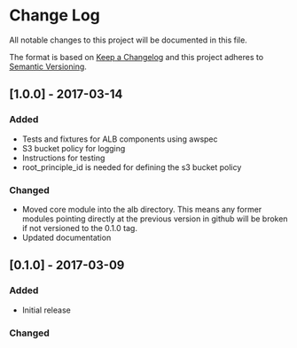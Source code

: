 # Change Log
All notable changes to this project will be documented in this file.

The format is based on [Keep a Changelog](http://keepachangelog.com/)
and this project adheres to [Semantic Versioning](http://semver.org/).

## [1.0.0] - 2017-03-14
### Added
* Tests and fixtures for ALB components using awspec
* S3 bucket policy for logging
* Instructions for testing
* root_principle_id is needed for defining the s3 bucket policy

### Changed
* Moved core module into the alb directory. This means any former modules pointing directly at the previous version in github will be broken if not versioned to the 0.1.0 tag.
* Updated documentation

## [0.1.0] - 2017-03-09
### Added
* Initial release

### Changed
